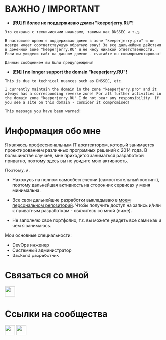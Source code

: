 <h1>ВАЖНО / IMPORTANT</h1>

* <b>[RU] Я более не поддерживаю домен "keeperjerry.RU"!</b>
```
Это связано с техничискими нюансами, такими как DNSSEC и т.д. 

В настоящее время я поддерживаю домен в зоне "keeperjerry.pro" и он всегда имеет соответствующую обратную зону! За все дальнейшие действия в доменной зоне "keeperjerry.RU" я не несу никакой ответственности. Если вы увидели сайт на данном домене - считайте он скомпроментирован!

Данным сообщением вы были предупреждены!
```

* <b>[EN] I no longer support the domain "keeperjerry.RU"!</b>
```
This is due to technical nuances such as DNSSEC, etc. 

I currently maintain the domain in the zone "keeperjerry.pro" and it always has a corresponding reverse zone! For all further activities in the domain zone "keeperjerry.RU" I do not bear any responsibility. If you see a site on this domain - consider it compromised!

This message you have been warned!
```

# Информация обо мне

Я являюсь профессиональным IT архитектором, который занимается проектированием различных програмных решений с 2014 года. В большинстве случаев, мне приходится заниматься разработкой приватно, поэтому здесь вы не увидите мою активность.

Поэтому, я:

* Нахожусь на полном самообеспечении (самостоятельный хостинг), поэтому дальнейшая активность на сторонних сервисах у меня минимальна.

* Все свои дальнейшие разработки выкладываю в [моем персональном репозиторий](https://git.keeperjerry.pro/keeperjerry-public/). Чтобы получить доступ на запись и/или к приватным разработкам - свяжитесь со мной (ниже).

* Не заполняю свое портфолио, т.к. вы можете увидеть все сами как и чем я занимаюсь.

Мои основные специальности: 

* DevOps инженер
* Системный администратор
* Backend разработчик

# Связаться со мной

<p>
  <a href="https://discord.com/users/257905709419724802" target="blank"
    ><img
      src="https://skillicons.dev/icons?i=discord"
      height="32"
      width="32"
  /></a>
</p>

# Ссылки на сообщества

<p>
  <a href="https://discord.gg/k7jneNWVj6" target="blank"
    ><img
      src="https://skillicons.dev/icons?i=discord"
      height="32"
      width="32"
  /></a>
  <a href="https://t.me/+F2mSAwdAR5dkZmUy" target="blank"
    ><img
      src="https://telegram.org/img/t_logo.svg"
      height="32"
      width="32"
  /></a>
  
</p>